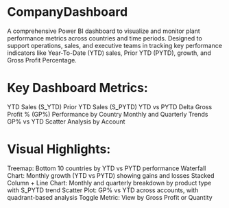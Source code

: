 # CompanyDashboard
A comprehensive Power BI dashboard to visualize and monitor plant performance metrics across countries and time periods. Designed to support operations, sales, and executive teams in tracking key performance indicators like Year-To-Date (YTD) sales, Prior YTD (PYTD), growth, and Gross Profit Percentage.

# Key Dashboard Metrics:
YTD Sales (S_YTD)
Prior YTD Sales (S_PYTD)
YTD vs PYTD Delta
Gross Profit % (GP%)
Performance by Country
Monthly and Quarterly Trends
GP% vs YTD Scatter Analysis by Account

# Visual Highlights:
Treemap: Bottom 10 countries by YTD vs PYTD performance
Waterfall Chart: Monthly growth (YTD vs PYTD) showing gains and losses
Stacked Column + Line Chart: Monthly and quarterly breakdown by product type with S_PYTD trend
Scatter Plot: GP% vs YTD across accounts, with quadrant-based analysis
Toggle Metric: View by Gross Profit or Quantity
